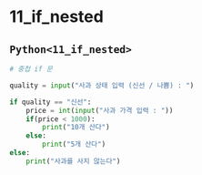 # 11_if_nested

## `Python<11_if_nested>`
```py
# 중첩 if 문

quality = input("사과 상태 입력 (신선 / 나쁨) : ")

if quality == "신선":
    price = int(input("사과 가격 입력 : "))
    if(price < 1000):
        print("10개 산다")
    else:
        print("5개 산다")
else:
    print("사과를 사지 않는다")
```


